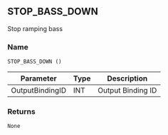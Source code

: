 ## STOP\_BASS\_DOWN

Stop ramping bass 


### Name

`STOP_BASS_DOWN ()`


| Parameter       | Type | Description       |
| --------------- | ---- | ----------------- |
| OutputBindingID | INT  | Output Binding ID |


### Returns

`None`